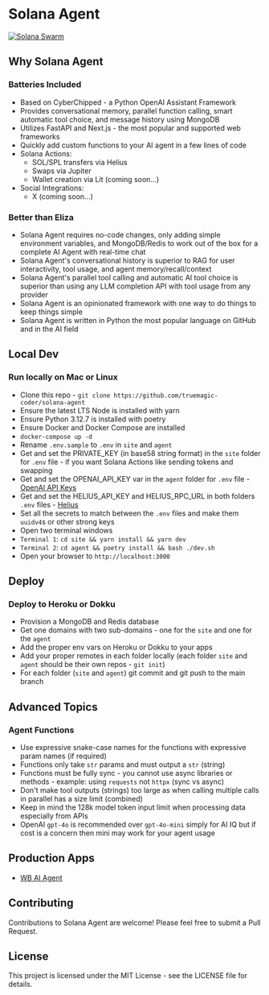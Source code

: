 # Solana Agent

[![Solana Swarm](https://cdn.cometheart.com/solana-agent-logo.jpg)](https://solana-agent.com)

## Why Solana Agent

### Batteries Included
* Based on CyberChipped - a Python OpenAI Assistant Framework
* Provides conversational memory, parallel function calling, smart automatic tool choice, and message history using MongoDB
* Utilizes FastAPI and Next.js - the most popular and supported web frameworks 
* Quickly add custom functions to your AI agent in a few lines of code
* Solana Actions: 
    * SOL/SPL transfers via Helius
    * Swaps via Jupiter
    * Wallet creation via Lit (coming soon...)
* Social Integrations: 
    * X (coming soon...)

### Better than Eliza
* Solana Agent requires no-code changes, only adding simple environment variables, and MongoDB/Redis to work out of the box for a complete AI Agent with real-time chat
* Solana Agent's conversational history is superior to RAG for user interactivity, tool usage, and agent memory/recall/context
* Solana Agent's parallel tool calling and automatic AI tool choice is superior than using any LLM completion API with tool usage from any provider
* Solana Agent is an opinionated framework with one way to do things to keep things simple
* Solana Agent is written in Python the most popular language on GitHub and in the AI field

## Local Dev

###  Run locally on Mac or Linux
* Clone this repo - `git clone https://github.com/truemagic-coder/solana-agent`
* Ensure the latest LTS Node is installed with yarn
* Ensure Python 3.12.7 is installed with poetry
* Ensure Docker and Docker Compose are installed
* `docker-compose up -d`
* Rename `.env.sample` to `.env` in `site` and `agent`
* Get and set the PRIVATE_KEY (in base58 string format) in the `site` folder for `.env` file - if you want Solana Actions like sending tokens and swapping
* Get and set the OPENAI_API_KEY var in the `agent` folder for `.env` file - [OpenAI API Keys](https://platform.openai.com/api-keys)
* Get and set the HELIUS_API_KEY and HELIUS_RPC_URL in both folders `.env` files - [Helius](https://helius.dev)
* Set all the secrets to match between the `.env` files and make them `uuidv4`s or other strong keys
* Open two terminal windows
* `Terminal 1`: `cd site && yarn install && yarn dev`
* `Terminal 2`: `cd agent && poetry install && bash ./dev.sh`
* Open your browser to `http://localhost:3000`

## Deploy

### Deploy to Heroku or Dokku
* Provision a MongoDB and Redis database
* Get one domains with two sub-domains - one for the `site` and one for the `agent`
* Add the proper env vars on Heroku or Dokku to your apps
* Add your proper remotes in each folder locally (each folder `site` and `agent` should be their own repos - `git init`)
* For each folder (`site` and `agent`) git commit and git push to the main branch

## Advanced Topics

### Agent Functions
* Use expressive snake-case names for the functions with expressive param names (if required)
* Functions only take `str` params and must output a `str` (string)
* Functions must be fully sync - you cannot use async libraries or methods - example: using `requests` not `httpx` (sync vs async)
* Don't make tool outputs (strings) too large as when calling multiple calls in parallel has a size limit (combined)
* Keep in mind the 128k model token input limit when processing data especially from APIs
* OpenAI `gpt-4o` is recommended over `gpt-4o-mini` simply for AI IQ but if cost is a concern then mini may work for your agent usage

## Production Apps
* [WB AI Agent](https://ai.walletbubbles.com)

## Contributing
Contributions to Solana Agent are welcome! Please feel free to submit a Pull Request.

## License
This project is licensed under the MIT License - see the LICENSE file for details.
